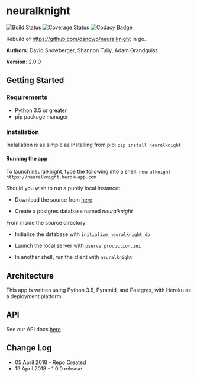 # neuralknight

[![Build Status](https://travis-ci.org/neuralknight/neuralknight.svg?branch=master)](https://travis-ci.org/neuralknight/neuralknight)
[![Coverage Status](https://coveralls.io/repos/github/neuralknight/neuralknight/badge.svg?branch=master)](https://coveralls.io/github/neuralknight/neuralknight?branch=master)
[![Codacy Badge](https://api.codacy.com/project/badge/Grade/4c29bc3e965c48d7b8d31404618479b9)](https://www.codacy.com/project/grandquista/neuralknight/dashboard?utm_source=github.com&amp;utm_medium=referral&amp;utm_content=neuralknight/neuralknight&amp;utm_campaign=Badge_Grade_Dashboard)

Rebuild of https://github.com/dsnowb/neuralknight in go.

**Authors**: David Snowberger, Shannon Tully, Adam Grandquist

**Version**: 2.0.0

## Getting Started

### Requirements
- Python 3.5 or greater
- pip package manager

### Installation
Installation is as simple as installing from pip:
`pip install neuralknight`

#### Running the app
To launch neuralknight, type the following into a shell:
`neuralknight https://neuralknight.herokuapp.com`

Should you wish to run a purely local instance:

- Download the source from [here](https://www.github.com/dsnowb/neuralknight)

- Create a postgres database named *neuralknight*

From inside the source directory:

- Initialize the database with `initialize_neuralknight_db`

- Launch the local server with
`pserve production.ini`
- In another shell, run the client with `neuralknight`

## Architecture
This app is written using Python 3.6, Pyramid, and Postgres, with Heroku as a deployment platform

## API
See our API docs [here](https://github.com/dsnowb/neuralknight/blob/master/API.md)

## Change Log
- 05 April 2018 - Repo Created
- 19 April 2018 - 1.0.0 release
